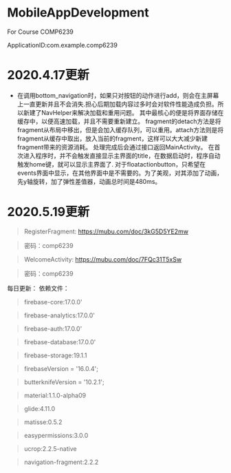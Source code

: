 # MobileAppDevelopment
For Course COMP6239

ApplicationID:com.example.comp6239

# 2020.4.17更新
- 在调用bottom_navigation时，如果只对按钮的动作进行add，则会在主屏幕上一直更新并且不会消失.担心后期加载内容过多时会对软件性能造成负担。所以新建了NavHelper来解决加载和重用问题。
其中最核心的便是将界面存储在缓存中，以便高速加载，并且不需要重新建立。
fragment的detach方法是将fragment从布局中移出，但是会加入缓存队列，可以重用。attach方法则是将fragment从缓存中取出，放入当前的fragment，这样可以大大减少新建fragment带来的资源消耗。
处理完成后会通过接口返回MainActivity。
在首次进入程序时，并不会触发直接显示主界面的title，在数据启动时，程序自动触发home键，就可以显示主界面了.
对于floatactionbutton，只希望在events界面中显示，在其他界面中是不需要的。为了美观，对其添加了动画，先y轴旋转，加了弹性差值器，动画总时间是480ms。

# 2020.5.19更新
> RegisterFragment:   https://mubu.com/doc/3kG5D5YE2mw

> 密码：comp6239

> WelcomeActivity:   https://mubu.com/doc/7FQc31T5xSw

> 密码：comp6239


每日更新：
依赖文件：
> firebase-core:17.0.0'

> firebase-analytics:17.0.0'

> firebase-auth:17.0.0'

> firebase-database:17.0.0'

> firebase-storage:19.1.1

> firebaseVersion = '16.0.4';

> butterknifeVersion = '10.2.1';

> material:1.1.0-alpha09

> glide:4.11.0

> matisse:0.5.2

> easypermissions:3.0.0

> ucrop:2.2.5-native

> navigation-fragment:2.2.2

